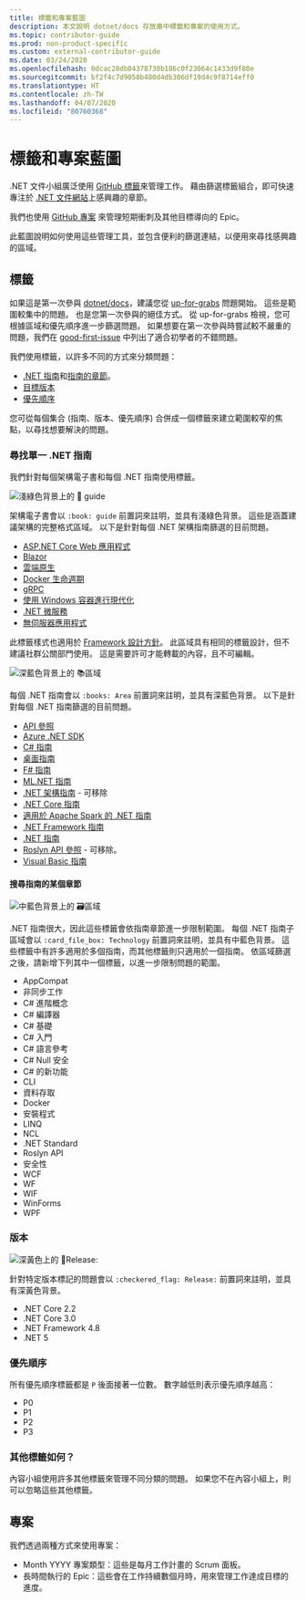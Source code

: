 ```yaml
---
title: 標籤和專案藍圖
description: 本文說明 dotnet/docs 存放庫中標籤和專案的使用方式。
ms.topic: contributor-guide
ms.prod: non-product-specific
ms.custom: external-contributor-guide
ms.date: 03/24/2020
ms.openlocfilehash: 0dcac28db04378730b186c0f23064c1433d9f80e
ms.sourcegitcommit: bf2f4c7d9050b480d4db306df19d4c9f8714eff0
ms.translationtype: HT
ms.contentlocale: zh-TW
ms.lasthandoff: 04/07/2020
ms.locfileid: "80760368"
---
```

# <a name="labels-and-projects-roadmap"></a>標籤和專案藍圖

.NET 文件小組廣泛使用 [GitHub 標籤](https://github.com/dotnet/docs/labels)來管理工作。 藉由篩選標籤組合，即可快速專注於 [.NET 文件網站](https://docs.microsoft.com/dotnet)上感興趣的章節。

我們也使用 [GitHub 專案](https://github.com/dotnet/docs/projects) 來管理短期衝刺及其他目標導向的 Epic。

此藍圖說明如何使用這些管理工具，並包含便利的篩選連結，以便用來尋找感興趣的區域。

## <a name="labels"></a>標籤

如果這是第一次參與 [dotnet/docs](https://github.com/dotnet/docs)，建議您從 [up-for-grabs](https://github.com/dotnet/docs/labels/up-for-grabs) 問題開始。 這些是範圍較集中的問題。 也是您第一次參與的絕佳方式。 從 up-for-grabs 檢視，您可根據區域和優先順序進一步篩選問題。 如果想要在第一次參與時嘗試較不嚴重的問題，我們在 [good-first-issue](https://github.com/dotnet/docs/labels/good-first-issue) 中列出了適合初學者的不錯問題。

我們使用標籤，以許多不同的方式來分類問題：

- [.NET 指南](#find-a-single-net-guide)和[指南的章節](#search-one-section-of-a-guide)。
- [目標版本](#releases)
- [優先順序](#priority)

您可從每個集合 (指南、版本、優先順序) 合併成一個標籤來建立範圍較窄的焦點，以尋找想要解決的問題。

### <a name="find-a-single-net-guide"></a>尋找單一 .NET 指南

我們針對每個架構電子書和每個 .NET 指南使用標籤。

![淺綠色背景上的 :book: guide](./media/labels-projects/guide.png "架構指南標籤的前置詞")

架構電子書會以 `:book: guide` 前置詞來註明，並具有淺綠色背景。 這些是涵蓋建議架構的完整格式區域。 以下是針對每個 .NET 架構指南篩選的目前問題。

- [ASP.NET Core Web 應用程式](https://github.com/dotnet/docs/labels/%3Abook%3A%20guide%20-%20ASP.NET%20Core%20web%20apps)
- [Blazor](https://github.com/dotnet/docs/labels/%3Abook%3A%20guide%20-%20Blazor)
- [雲端原生](https://github.com/dotnet/docs/labels/%3Abook%3A%20guide%20-%20Cloud%20Native)
- [Docker 生命週期](https://github.com/dotnet/docs/labels/%3Abook%3A%20guide%20-%20Docker%20lifecycle)
- [gRPC](https://github.com/dotnet/docs/labels/%3Abook%3A%20guide%20-%20gRPC)
- [使用 Windows 容器進行現代化](https://github.com/dotnet/docs/labels/%3Abook%3A%20guide%20-%20Modernizing%20w%2F%20Windows%20containers)
- [.NET 微服務](https://github.com/dotnet/docs/labels/%3Abook%3A%20guide%20-%20.NET%20Microservices)
- [無伺服器應用程式](https://github.com/dotnet/docs/labels/%3Abook%3A%20guide%20-%20Serverless%20apps)

此標籤樣式也適用於 [Framework 設計方針](https://github.com/dotnet/docs/labels/%3Abook%3A%20guide%20-%20Framework%20Design%20Guidelines)。 此區域具有相同的標籤設計，但不建議社群公關部門使用。 這是需要許可才能轉載的內容，且不可編輯。

![深藍色背景上的 :books:區域](./media/labels-projects/area.png ".NET 指南區域標籤的前置詞")

每個 .NET 指南會以 `:books: Area` 前置詞來註明，並具有深藍色背景。 以下是針對每個 .NET 指南篩選的目前問題。

- [API 參照](https://github.com/dotnet/docs/labels/%3Abooks%3A%20Area%20-%20API%20Reference)
- [Azure .NET SDK](https://github.com/dotnet/docs/labels/%3Abooks%3A%20Area%20-%20Azure%20.NET%20SDk)
- [C# 指南](https://github.com/dotnet/docs/labels/%3Abooks%3A%20Area%20-%20C%23%20Guide)
- [桌面指南](https://github.com/dotnet/docs/labels/%3Abooks%3A%20Area%20-%20Desktop%20Guide)
- [F# 指南](https://github.com/dotnet/docs/labels/%3Abooks%3A%20Area%20-%20F%23%20Guide)
- [ML.NET 指南](https://github.com/dotnet/docs/labels/%3Abooks%3A%20Area%20-%20ML.NET%20Guide)
- [.NET 架構指南](https://github.com/dotnet/docs/labels/%3Abooks%3A%20Area%20-%20.NET%20Architecture%20Guide) - 可移除
- [.NET Core 指南](https://github.com/dotnet/docs/labels/%3Abooks%3A%20Area%20-%20.NET%20Core%20Guide)
- [適用於 Apache Spark 的 .NET 指南](https://github.com/dotnet/docs/labels/%3Abooks%3A%20Area%20-%20.NET%20for%20Apache%20Spark%20Guide)
- [.NET Framework 指南](https://github.com/dotnet/docs/labels/%3Abooks%3A%20Area%20-%20.NET%20Framework%20Guide)
- [.NET 指南](https://github.com/dotnet/docs/labels/%3Abooks%3A%20Area%20-%20.NET%20Guide)
- [Roslyn API 參照](https://github.com/dotnet/docs/labels/%3Abooks%3A%20Area%20-%20Roslyn%20API%20Reference) - 可移除。
- [Visual Basic 指南](https://github.com/dotnet/docs/labels/%3Abooks%3A%20Area%20-%20Visual%20Basic%20Guide)

#### <a name="search-one-section-of-a-guide"></a>搜尋指南的某個章節

![中藍色背景上的 :card_file_box:區域](./media/labels-projects/technology.png ".NET 指南子區域標籤的前置詞")

.NET 指南很大，因此這些標籤會依指南章節進一步限制範圍。 每個 .NET 指南子區域會以 `:card_file_box: Technology` 前置詞來註明，並具有中藍色背景。 這些標籤中有許多適用於多個指南，而其他標籤則只適用於一個指南。 依區域篩選之後，請新增下列其中一個標籤，以進一步限制問題的範圍。

- AppCompat
- 非同步工作
- C# 進階概念
- C# 編譯器
- C# 基礎
- C# 入門
- C# 語言參考
- C# Null 安全
- C# 的新功能
- CLI
- 資料存取
- Docker
- 安裝程式
- LINQ
- NCL
- .NET Standard
- Roslyn API
- 安全性
- WCF
- WF
- WIF
- WinForms
- WPF

### <a name="releases"></a>版本

![深黃色上的 :checkered_flag:Release:](./media/labels-projects/release.png "版本標籤的前置詞")

針對特定版本標記的問題會以 `:checkered_flag: Release:` 前置詞來註明，並具有深黃色背景。

- .NET Core 2.2
- .NET Core 3.0
- .NET Framework 4.8
- .NET 5

### <a name="priority"></a>優先順序

所有優先順序標籤都是 `P` 後面接著一位數。 數字越低則表示優先順序越高：

- P0
- P1
- P2
- P3

### <a name="what-about-the-other-labels"></a>其他標籤如何？

內容小組使用許多其他標籤來管理不同分類的問題。 如果您不在內容小組上，則可以忽略這些其他標籤。

## <a name="projects"></a>專案

我們透過兩種方式來使用專案：

- Month YYYY 專案類型：這些是每月工作計畫的 Scrum 面板。
- 長時間執行的 Epic：這些會在工作持續數個月時，用來管理工作達成目標的進度。
